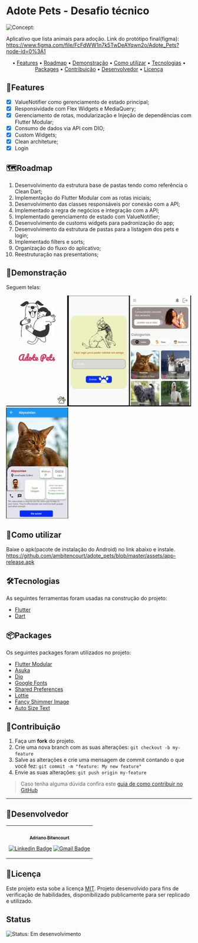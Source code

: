 # Adote Pets - Desafio técnico
![Concept:](https://img.shields.io/badge/Concept-Test-green)

Aplicativo que lista animais para adoção.
Link do protótipo final(figma): https://www.figma.com/file/FcFdWW1n7k5TwDeAYqwn2o/Adote_Pets?node-id=0%3A1

<p align="center"> • 
 <a href="#features">Features</a> •
 <a href="#roadmap">Roadmap</a> • 
 <a href="#demonstração">Demonstração</a> • 
 <a href="#como-utilizar">Como utilizar</a> •
 <a href="#tecnologias">Tecnologias</a> • 
 <a href="#packages">Packages</a> • 
 <a href="#contribuição">Contribuição</a>  •
 <a href="#desenvolvedor">Desenvolvedor</a> •
 <a href="#licença">Licença</a>
</p>

## 🧩Features

- [x] ValueNotifier como gerenciamento de estado principal;
- [x] Responsividade com Flex Widgets e MediaQuery;
- [x] Gerenciamento de rotas, modularização e Injeção de dependências com Flutter Modular;
- [x] Consumo de dados via API com DIO;
- [x] Custom Widgets;
- [x] Clean architeture;
- [x] Login

## 🗺Roadmap
1. Desenvolvimento da estrutura base de pastas tendo como referência o Clean Dart;
2. Implementação do Flutter Modular com as rotas iniciais;
3. Desenvolvimento das classes responsáveis por conexão com a API;
4. Implementado a regra de negócios e integração com a API;
5. Implementado gerenciamento de estado com ValueNotifier;
6. Desenvolvimento de customs widgets para padronização do app;
7. Desenvolvimento da estrutura de pastas para a listagem dos pets e login;
8. Implementado filters e sorts;
9. Organização do fluxo do aplicativo;
10. Reestruturação nas presentations;


## 🎨Demonstração

Seguem telas:

<img src="https://github.com/ambitencourt/adote_pets/blob/master/assets/images/1.PNG" height="300em"/><img src="https://github.com/ambitencourt/adote_pets/blob/master/assets/images/2.PNG" height="300em"/><img src="https://github.com/ambitencourt/adote_pets/blob/master/assets/images/3.PNG" height="300em"/><img src="https://github.com/ambitencourt/adote_pets/blob/master/assets/images/4.PNG" height="300em"/>


## 🏁Como utilizar

Baixe o apk(pacote de instalação do Android) no link abaixo e instale.
https://github.com/ambitencourt/adote_pets/blob/master/assets/app-release.apk

## 🛠Tecnologias

As seguintes ferramentas foram usadas na construção do projeto:

- [Flutter](https://flutter.dev/)
- [Dart](https://dart.dev/)

## 📦Packages

Os seguintes packages foram utilizados no projeto:

- [Flutter Modular](https://pub.dev/packages?q=flutter_modular)
- [Asuka](https://pub.dev/packages/asuka)
- [Dio](https://pub.dev/packages/dio)
- [Google Fonts](https://pub.dev/packages/google_fonts)
- [Shared Preferences](https://pub.dev/packages/shared_preferences)  
- [Lottie](https://pub.dev/packages/lottie)
- [Fancy Shimmer Image](https://pub.dev/packages?q=fancy_shimmer_image)
- [Auto Size Text](https://pub.dev/packages?q=auto_size_text)
## 🤝Contribuição

1. Faça um **fork** do projeto.
2. Crie uma nova branch com as suas alterações: `git checkout -b my-feature`
3. Salve as alterações e crie uma mensagem de commit contando o que você fez: `git commit -m "feature: My new feature"`
4. Envie as suas alterações: `git push origin my-feature`
> Caso tenha alguma dúvida confira este [guia de como contribuir no GitHub](./CONTRIBUTING.md)

---

## 📱Desenvolvedor

<table>
<tr>

<td>
<div align="center">
<a href="https://github.com/ambitencourt">
 <img style="border-radius: 50%;" src="https://avatars.githubusercontent.com/u/73924078?s=400&u=111fa3d893e5677088f0f0d8d4d74e52fdbc4e39&v=4" width="100px;" alt=""/>
 <br />
 <sub><b>Adriano Bitencourt</b></sub></a> <a href="https://github.com/ambitencourt" title="Github"></a>
<p>

[![Linkedin Badge](https://img.shields.io/badge/-Adriano-blue?style=flat-square&logo=Linkedin&logoColor=white&link=https://www.linkedin.com/in/adrianombitencourt/)](https://www.linkedin.com/in/adrianombitencourt/) 
[![Gmail Badge](https://img.shields.io/badge/-Gmail-c14438?style=flat-square&logo=Gmail&logoColor=white&link=mailto:adriano.mirandabitencourt@gmail.com)](mailto:adriano.mirandabitencourt@gmail.com)
</div>

</td>
</tr>
</table>

## 📝Licença

Este projeto esta sobe a licença [MIT](./LICENSE).
Projeto desenvolvido para fins de verificação de habilidades, disponibilizado publicamente para ser replicado e utilizado.


## Status

![Status: Em desenvolvimento](https://img.shields.io/badge/Status-Em%20desenvolvimento-blue)
